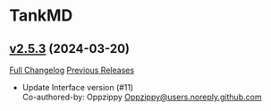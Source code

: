 # TankMD

## [v2.5.3](https://github.com/Oppzippy/TankMD/tree/v2.5.3) (2024-03-20)
[Full Changelog](https://github.com/Oppzippy/TankMD/compare/v2.5.2...v2.5.3) [Previous Releases](https://github.com/Oppzippy/TankMD/releases)

- Update Interface version (#11)  
    Co-authored-by: Oppzippy <Oppzippy@users.noreply.github.com>  
